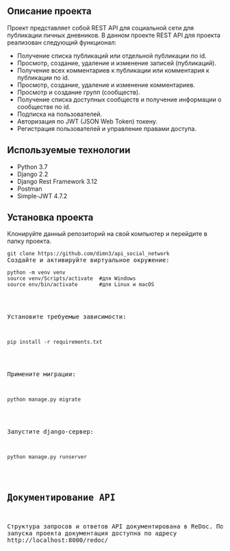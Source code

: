 ## Описание проекта
Проект представляет собой REST API для социальной сети для публикации личных дневников.
В данном проекте REST API для проекта реализован следующий функционал:
* Получение списка публикаций или отдельной публикации по id.
* Просмотр, создание, удаление и изменение записей (публикаций).
* Получение всех комментариев к публикации или комментария к публикации по id.
* Просмотр, создание, удаление и изменение комментариев.
* Просмотр и создание групп (сообществ).
* Получение списка доступных сообществ и получение информации о сообществе по id.
* Подписка на пользователей.
* Авторизация по JWT (JSON Web Token) токену.
* Регистрация пользователей и управление правами доступа.
## Используемые технологии
* Python 3.7
* Django 2.2
* Django Rest Framework 3.12
* Postman
* Simple-JWT 4.7.2
## Установка проекта
Клонируйте данный репозиторий на свой компьютер и перейдите в папку проекта.
<pre><code>git clone https://github.com/dimn3/api_social_network</code>
Создайте и активируйте виртуальное окружение:
<pre><code>python -m venv venv</code>
<code>source venv/Scripts/activate  #для Windows</code>
<code>source env/bin/activate       #для Linux и macOS</code></pre>
Установите требуемые зависимости:
<pre><code>pip install -r requirements.txt</code></pre>
Примените миграции:
<pre><code>python manage.py migrate</code></pre>
Запустите django-сервер:
<pre><code>python manage.py runserver</code></pre>
## Документирование API
Структура запросов и ответов API документирована в ReDoc.
После запуска проекта документация доступна по адресу http://localhost:8000/redoc/
